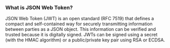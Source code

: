 ### What is JSON Web Token?
JSON Web Token (JWT) is an open standard (RFC 7519) that defines a compact and self-contained way for securely transmitting information between parties as a JSON object.
This information can be verified and trusted because it is digitally signed. 
JWTs can be signed using a secret (with the HMAC algorithm) or a public/private key pair using RSA or ECDSA.
